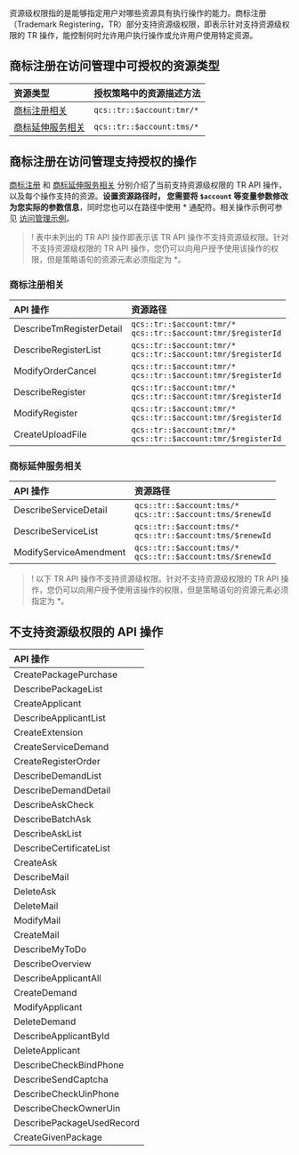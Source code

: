 资源级权限指的是能够指定用户对哪些资源具有执行操作的能力。商标注册（Trademark Registering，TR）部分支持资源级权限，即表示针对支持资源级权限的 TR 操作，能控制何时允许用户执行操作或允许用户使用特定资源。

## 商标注册在访问管理中可授权的资源类型

| 资源类型 | 授权策略中的资源描述方法 |
| :-------- | -------------- |
| [商标注册相关](#TMR) |  ` qcs::tr::$account:tmr/* `|
| [商标延伸服务相关](#TMS) |   `qcs::tr::$account:tms/*`  |


## 商标注册在访问管理支持授权的操作[](id:support)
[商标注册](#TMR) 和 [商标延伸服务相关](#TMS) 分别介绍了当前支持资源级权限的 TR API 操作，以及每个操作支持的资源。**设置资源路径时， 您需要将 `$account` 等变量参数修改为您实际的参数信息**，同时您也可以在路径中使用 \* 通配符。相关操作示例可参见 [访问管理示例](https://cloud.tencent.com/document/product/213/10312)。
>! 表中未列出的 TR API 操作即表示该 TR API 操作不支持资源级权限。针对不支持资源级权限的 TR API 操作，您仍可以向用户授予使用该操作的权限，但是策略语句的资源元素必须指定为 \*。
>


### 商标注册相关[](id:TMR)

| API 操作 | 资源路径 |
| :-------- | :--------|
| DescribeTmRegisterDetail |  `qcs::tr::$account:tmr/*`<br>`qcs::tr::$account:tmr/$registerId`| 
| DescribeRegisterList |  `qcs::tr::$account:tmr/*`<br>`qcs::tr::$account:tmr/$registerId`| 
| ModifyOrderCancel |  `qcs::tr::$account:tmr/*`<br>`qcs::tr::$account:tmr/$registerId`| 
| DescribeRegister |  `qcs::tr::$account:tmr/*`<br>`qcs::tr::$account:tmr/$registerId`| 
| ModifyRegister |  `qcs::tr::$account:tmr/*`<br>`qcs::tr::$account:tmr/$registerId`| 
| CreateUploadFile |  `qcs::tr::$account:tmr/*`<br>`qcs::tr::$account:tmr/$registerId`| 



### 商标延伸服务相关[](id:TMS)

| API 操作 | 资源路径 |
| :-------- | :--------|
| DescribeServiceDetail |  `qcs::tr::$account:tms/*`<br>`qcs::tr::$account:tms/$renewId`| 
| DescribeServiceList |  `qcs::tr::$account:tms/*`<br>`qcs::tr::$account:tms/$renewId`| 
| ModifyServiceAmendment |  `qcs::tr::$account:tms/*`<br>`qcs::tr::$account:tms/$renewId`| 

>! 以下 TR API 操作不支持资源级权限。针对不支持资源级权限的 TR API 操作，您仍可以向用户授予使用该操作的权限，但是策略语句的资源元素必须指定为 \*。
>

## 不支持资源级权限的 API 操作[](id:Notsupport)

| API 操作 | 
| :-------- |
| CreatePackagePurchase |
| DescribePackageList |
| CreateApplicant |
| DescribeApplicantList |
| CreateExtension |
| CreateServiceDemand |
| CreateRegisterOrder |
| DescribeDemandList |
| DescribeDemandDetail |
| DescribeAskCheck |
| DescribeBatchAsk |
| DescribeAskList |
| DescribeCertificateList |
| CreateAsk |
| DescribeMail |
| DeleteAsk |
| DeleteMail |
| ModifyMail |
| CreateMail |
| DescribeMyToDo |
| DescribeOverview |
| DescribeApplicantAll |
| CreateDemand |
| ModifyApplicant |
| DeleteDemand |
| DescribeApplicantById |
| DeleteApplicant |
| DescribeCheckBindPhone |
| DescribeSendCaptcha |
| DescribeCheckUinPhone |
| DescribeCheckOwnerUin |
| DescribePackageUsedRecord |
| CreateGivenPackage |

